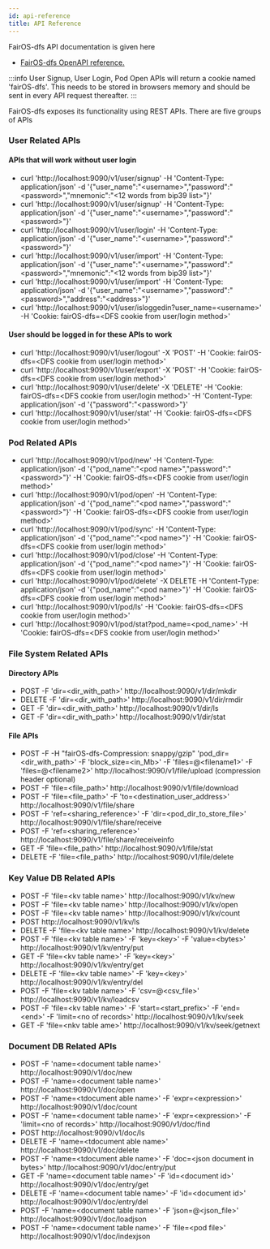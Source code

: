 ```yaml
---
id: api-reference
title: API Reference
---
```

FairOS-dfs API documentation is given here 

- <a href="../../api" target="_blank" rel="noopener noreferrer">FairOS-dfs OpenAPI reference.</a>


:::info
User Signup, User Login, Pod Open APIs will return a cookie named 'fairOS-dfs'. This needs to be stored in browsers memory and should be sent in every API request thereafter. 
:::

FairOS-dfs exposes its functionality using REST APIs. There are five groups of APIs
### User Related APIs
#### APIs that will work without user login
- curl 'http://localhost:9090/v1/user/signup' -H 'Content-Type: application/json' -d '{"user_name":"<username\>","password":"<password\>","mnemonic":"<12 words from bip39 list>"}'
- curl 'http://localhost:9090/v1/user/signup' -H 'Content-Type: application/json' -d '{"user_name":"<username\>","password":"<password\>"}'
- curl 'http://localhost:9090/v1/user/login' -H 'Content-Type: application/json' -d '{"user_name":"<username\>","password":"<password\>"}'
- curl 'http://localhost:9090/v1/user/import' -H 'Content-Type: application/json' -d '{"user_name":"<username\>","password":"<password\>","mnemonic":"<12 words from bip39 list>"}'
- curl 'http://localhost:9090/v1/user/import' -H 'Content-Type: application/json' -d '{"user_name":"<username\>","password":"<password\>","address":"<address\>"}'
- curl 'http://localhost:9090/v1/user/isloggedin?user_name=<username\>' -H 'Cookie: fairOS-dfs=<DFS cookie from user/login method>'


#### User should be logged in for these APIs to work
- curl 'http://localhost:9090/v1/user/logout' -X 'POST' -H 'Cookie: fairOS-dfs=<DFS cookie from user/login method>'
- curl 'http://localhost:9090/v1/user/export' -X 'POST' -H 'Cookie: fairOS-dfs=<DFS cookie from user/login method>'
- curl 'http://localhost:9090/v1/user/delete' -X 'DELETE' -H 'Cookie: fairOS-dfs=<DFS cookie from user/login method>' -H 'Content-Type: application/json' -d '{"password":"<password\>"}'
- curl 'http://localhost:9090/v1/user/stat' -H 'Cookie: fairOS-dfs=<DFS cookie from user/login method>'

### Pod Related APIs
- curl 'http://localhost:9090/v1/pod/new' -H 'Content-Type: application/json' -d '{"pod_name":"<pod name\>","password":"<password\>"}' -H 'Cookie: fairOS-dfs=<DFS cookie from user/login method>'
- curl 'http://localhost:9090/v1/pod/open' -H 'Content-Type: application/json' -d '{"pod_name":"<pod name\>","password":"<password\>"}' -H 'Cookie: fairOS-dfs=<DFS cookie from user/login method>'
- curl 'http://localhost:9090/v1/pod/sync' -H 'Content-Type: application/json' -d '{"pod_name":"<pod name\>"}' -H 'Cookie: fairOS-dfs=<DFS cookie from user/login method>'
- curl 'http://localhost:9090/v1/pod/close' -H 'Content-Type: application/json' -d '{"pod_name":"<pod name\>"}' -H 'Cookie: fairOS-dfs=<DFS cookie from user/login method>'
- curl 'http://localhost:9090/v1/pod/delete' -X DELETE -H 'Content-Type: application/json' -d '{"pod_name":"<pod name\>"}' -H 'Cookie: fairOS-dfs=<DFS cookie from user/login method>'
- curl 'http://localhost:9090/v1/pod/ls' -H 'Cookie: fairOS-dfs=<DFS cookie from user/login method>'
- curl 'http://localhost:9090/v1/pod/stat?pod_name=<pod_name>' -H 'Cookie: fairOS-dfs=<DFS cookie from user/login method>'

### File System Related APIs
#### Directory APIs
- POST -F 'dir=\<dir_with_path\>'  http://localhost:9090/v1/dir/mkdir
- DELETE -F 'dir=\<dir_with_path\>'  http://localhost:9090/v1/dir/rmdir
- GET -F 'dir=\<dir_with_path\>'  http://localhost:9090/v1/dir/ls
- GET -F 'dir=\<dir_with_path\>'  http://localhost:9090/v1/dir/stat

#### File APIs
- POST -F -H "fairOS-dfs-Compression: snappy/gzip" 'pod_dir=\<dir_with_path\>' -F 'block_size=\<in_Mb\>' -F 'files=@\<filename1\>' -F 'files=@\<filename2\>' http://localhost:9090/v1/file/upload  (compression header optional)
- POST -F 'file=\<file_path\>'  http://localhost:9090/v1/file/download
- POST -F 'file=\<file_path\>' -F 'to=\<destination_user_address\>' http://localhost:9090/v1/file/share
- POST -F 'ref=\<sharing_reference\>' -F 'dir=\<pod_dir_to_store_file\>' http://localhost:9090/v1/file/share/receive
- POST -F 'ref=\<sharing_reference\>' http://localhost:9090/v1/file/share/receiveinfo
- GET  -F 'file=\<file_path\>'  http://localhost:9090/v1/file/stat
- DELETE -F 'file=\<file_path\>'  http://localhost:9090/v1/file/delete

### Key Value DB Related APIs
- POST -F 'file=\<kv table name\>' http://localhost:9090/v1/kv/new
- POST -F 'file=\<kv table name\>' http://localhost:9090/v1/kv/open
- POST -F 'file=\<kv table name\>' http://localhost:9090/v1/kv/count
- POST http://localhost:9090/v1/kv/ls
- DELETE -F 'file=\<kv table name\>' http://localhost:9090/v1/kv/delete
- POST -F 'file=\<kv table name\>' -F 'key=\<key\>' -F 'value=\<bytes\>' http://localhost:9090/v1/kv/entry/put
- GET -F 'file=\<kv table name\>' -F 'key=\<key\>' http://localhost:9090/v1/kv/entry/get
- DELETE -F 'file=\<kv table name\>' -F 'key=\<key\>' http://localhost:9090/v1/kv/entry/del
- POST -F 'file=\<kv table name\>' -F 'csv=@\<csv_file\>' http://localhost:9090/v1/kv/loadcsv
- POST -F 'file=\<kv table name\>' -F 'start=\<start_prefix\>' -F 'end=\<end\>' -F 'limit=\<no of records\>' http://localhost:9090/v1/kv/seek
- GET -F 'file=\<nkv table ame\>' http://localhost:9090/v1/kv/seek/getnext

### Document DB Related APIs
- POST -F 'name=\<document table name\>' http://localhost:9090/v1/doc/new
- POST -F 'name=\<document table name\>' http://localhost:9090/v1/doc/open
- POST -F 'name=\<tdocument able name\>' -F 'expr=\<expression\>' http://localhost:9090/v1/doc/count
- POST -F 'name=\<document table name\>' -F 'expr=\<expression\>' -F 'limit=\<no of records\>' http://localhost:9090/v1/doc/find
- POST http://localhost:9090/v1/doc/ls
- DELETE -F 'name=\<tdocument able name\>' http://localhost:9090/v1/doc/delete
- POST -F 'name=\<tdocument able name\>' -F 'doc=\<json document in bytes\>' http://localhost:9090/v1/doc/entry/put
- GET -F 'name=\<document table name\>' -F 'id=\<document id\>' http://localhost:9090/v1/doc/entry/get
- DELETE -F 'name=\<document table name\>' -F 'id=\<document id\>' http://localhost:9090/v1/doc/entry/del
- POST -F 'name=\<document table name\>' -F 'json=@\<json_file\>' http://localhost:9090/v1/doc/loadjson
- POST -F 'name=\<document table name\>' -F 'file=\<pod file\>' http://localhost:9090/v1/doc/indexjson
